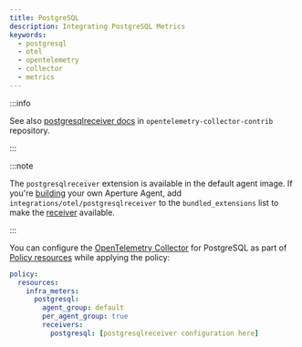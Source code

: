 ```yaml
---
title: PostgreSQL
description: Integrating PostgreSQL Metrics
keywords:
  - postgresql
  - otel
  - opentelemetry
  - collector
  - metrics
---
```


:::info

See also [postgresqlreceiver docs][receiver] in
`opentelemetry-collector-contrib` repository.

:::

:::note

The `postgresqlreceiver` extension is available in the default agent image. If
you're [building][build] your own Aperture Agent, add
`integrations/otel/postgresqlreceiver` to the `bundled_extensions` list to make
the [receiver][receiver] available.

:::

You can configure the [OpenTelemetry Collector][opentelemetry-collector] for
PostgreSQL as part of [Policy resources][policy-resources] while applying the
policy:

```yaml
policy:
  resources:
    infra_meters:
      postgresql:
        agent_group: default
        per_agent_group: true
        receivers:
          postgresql: [postgresqlreceiver configuration here]
```

[build]: /reference/aperture-cli/aperturectl/build/agent/agent.md
[receiver]:
  https://github.com/open-telemetry/opentelemetry-collector-contrib/tree/main/receiver/postgresqlreceiver
[opentelemetry-collector]: /reference/configuration/spec.md#telemetry-collector
[policy-resources]: /reference/configuration/spec.md#resources
